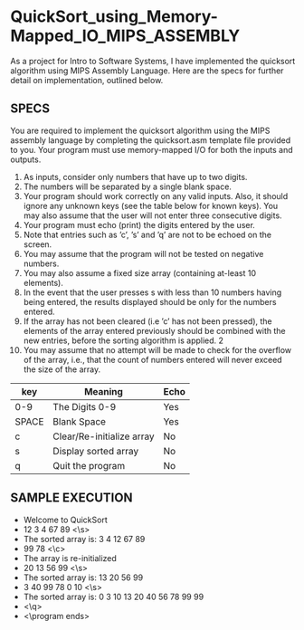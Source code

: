 # QuickSort_using_Memory-Mapped_IO_MIPS_ASSEMBLY

As a project for Intro to Software Systems, I have implemented the quicksort algorithm using MIPS Assembly Language. Here are the specs for further detail on implementation, outlined below.


SPECS
------

You are required to implement the quicksort algorithm using the MIPS assembly language by completing the quicksort.asm template file provided to you. Your program must use memory-mapped I/O for both the inputs and outputs.

1. As inputs, consider only numbers that have up to two digits.
2. The numbers will be separated by a single blank space.
3. Your program should work correctly on any valid inputs. Also, it should ignore any unknown keys (see the table below for known keys). You may also assume that the user will not enter three consecutive digits.
4. Your program must echo (print) the digits entered by the user.
5. Note that entries such as ’c’, ’s’ and ’q’ are not to be echoed on the screen.
6. You may assume that the program will not be tested on negative numbers.
7. You may also assume a fixed size array (containing at-least 10 elements).
8. In the event that the user presses s with less than 10 numbers having being entered, the results displayed should be only for the numbers entered.
9. If the array has not been cleared (i.e ’c’ has not been pressed), the elements of the array entered previously should be combined with the new entries, before the sorting algorithm is applied.
2
10. You may assume that no attempt will be made to check for the overflow of the array, i.e., that the count of numbers entered will never exceed the size of the array.


| key  |  Meaning | Echo  |
|------|----------|-------|
| 0-9  |  The Digits 0-9   | Yes  |
| SPACE| Blank Space  | Yes  |
| c    | Clear/Re-initialize array  | No  |
| s    | Display sorted array   | No  |
| q    | Quit the program       | No  |


SAMPLE EXECUTION
----------------

 + Welcome to QuickSort
 + 12 3 4 67 89 <\s>
 + The sorted array is: 3 4 12 67 89
 + 99 78 <\c>
 + The array is re-initialized
 + 20 13 56 99 <\s>
 + The sorted array is: 13 20 56 99
 + 3 40 99 78 0 10 <\s>
 + The sorted array is: 0 3 10 13 20 40 56 78 99 99
 + <\q>
 + <\program ends>


